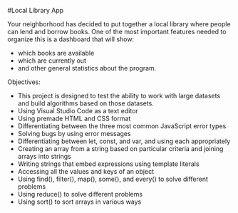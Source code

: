 #Local Library App

Your neighborhood has decided to put together a local library where people can lend and borrow books. 
One of the most important features needed to organize this is a dashboard that will show:
- which books are available
- which are currently out
- and other general statistics about the program.

Objectives:
- This project is designed to test the ability to work with large datasets and build algorithms based on those datasets.
- Using Visual Studio Code as a text editor
- Using premade HTML and CSS format
- Differentiating between the three most common JavaScript error types
- Solving bugs by using error messages
- Differentiating between let, const, and var, and using each appropriately
- Creating an array from a string based on particular criteria and joining arrays into strings
- Writing strings that embed expressions using template literals
- Accessing all the values and keys of an object
- Using find(), filter(), map(), some(), and every() to solve different problems
- Using reduce() to solve different problems
- Using sort() to sort arrays in various ways
